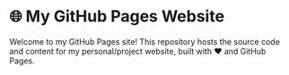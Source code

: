 # 🌐 My GitHub Pages Website

Welcome to my GitHub Pages site! This repository hosts the source code and content for my personal/project website, built with ❤️ and GitHub Pages.
